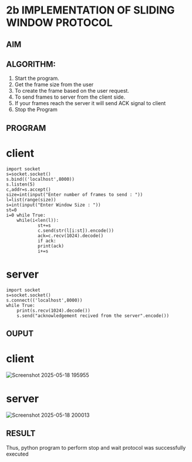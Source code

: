 # 2b IMPLEMENTATION OF SLIDING WINDOW PROTOCOL
## AIM
## ALGORITHM:
1. Start the program.
2. Get the frame size from the user
3. To create the frame based on the user request.
4. To send frames to server from the client side.
5. If your frames reach the server it will send ACK signal to client
6. Stop the Program
## PROGRAM
# client
```
import socket
s=socket.socket() 
s.bind(('localhost',8000)) 
s.listen(5)
c,addr=s.accept() 
size=int(input("Enter number of frames to send : "))
l=list(range(size))
s=int(input("Enter Window Size : "))
st=0
i=0 while True: 
    while(i<len(l)): 
            st+=s 
            c.send(str(l[i:st]).encode())
            ack=c.recv(1024).decode()
            if ack:
            print(ack)
            i+=s
```
# server
```
import socket
s=socket.socket() 
s.connect(('localhost',8000)) 
while True:    
    print(s.recv(1024).decode()) 
    s.send("acknowledgement recived from the server".encode())
```


## OUPUT
# client

![Screenshot 2025-05-18 195955](https://github.com/user-attachments/assets/b2beb7e0-84fe-41cf-b1e6-f79729a94e2a)

 # server

 ![Screenshot 2025-05-18 200013](https://github.com/user-attachments/assets/7218da32-a301-4965-a68b-b2928be538bf)

## RESULT
Thus, python program to perform stop and wait protocol was successfully executed
